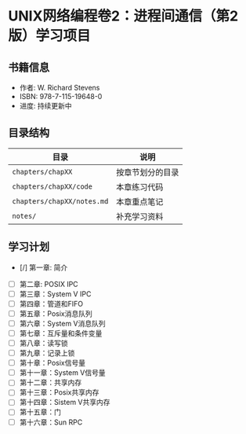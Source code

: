 # UNIX网络编程卷2：进程间通信（第2版）学习项目

## 书籍信息
- 作者: W. Richard Stevens
- ISBN: 978-7-115-19648-0
- 进度: 持续更新中

## 目录结构
| 目录 | 说明 |
|------|------|
| `chapters/chapXX` | 按章节划分的目录 |
| `chapters/chapXX/code` | 本章练习代码 |
| `chapters/chapXX/notes.md` | 本章重点笔记 |
| `notes/` | 补充学习资料 |

## 学习计划
- [/] 第一章: 简介
- [ ] 第二章: POSIX IPC
- [ ] 第三章：System V IPC
- [ ] 第四章：管道和FIFO
- [ ] 第五章：Posix消息队列
- [ ] 第六章：System V消息队列
- [ ] 第七章：互斥量和条件变量
- [ ] 第八章：读写锁
- [ ] 第九章：记录上锁
- [ ] 第十章：Posix信号量
- [ ] 第十一章：System V信号量
- [ ] 第十二章：共享内存
- [ ] 第十三章：Posix共享内存
- [ ] 第十四章：Sistem V共享内存
- [ ] 第十五章：门
- [ ] 第十六章：Sun RPC

